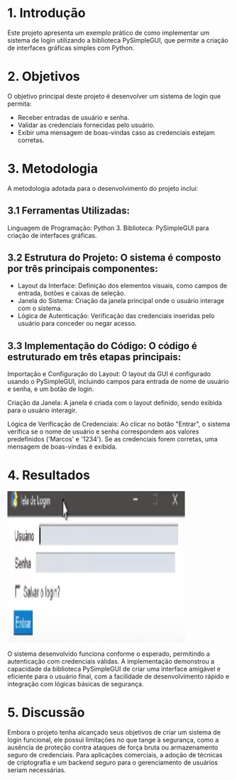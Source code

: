 # 1. Introdução

Este projeto apresenta um exemplo prático de como implementar um sistema de login utilizando a biblioteca PySimpleGUI, que permite a criação de interfaces gráficas simples com Python.

# 2. Objetivos

O objetivo principal deste projeto é desenvolver um sistema de login que permita:

* Receber entradas de usuário e senha.
* Validar as credenciais fornecidas pelo usuário.
* Exibir uma mensagem de boas-vindas caso as credenciais estejam corretas.
  
# 3. Metodologia

A metodologia adotada para o desenvolvimento do projeto inclui:

## 3.1 Ferramentas Utilizadas:

Linguagem de Programação: Python 3.
Biblioteca: PySimpleGUI para criação de interfaces gráficas.
## 3.2 Estrutura do Projeto: O sistema é composto por três principais componentes:

* Layout da Interface: Definição dos elementos visuais, como campos de entrada, botões e caixas de seleção.
* Janela do Sistema: Criação da janela principal onde o usuário interage com o sistema.
* Lógica de Autenticação: Verificação das credenciais inseridas pelo usuário para conceder ou negar acesso.

## 3.3 Implementação do Código: O código é estruturado em três etapas principais:

Importação e Configuração do Layout: O layout da GUI é configurado usando o PySimpleGUI, incluindo campos para entrada de nome de usuário e senha, e um botão de login.

Criação da Janela: A janela é criada com o layout definido, sendo exibida para o usuário interagir.

Lógica de Verificação de Credenciais: Ao clicar no botão "Entrar", o sistema verifica se o nome de usuário e senha correspondem aos valores predefinidos ('Marcos' e '1234'). Se as credenciais forem corretas, uma mensagem de boas-vindas é exibida.

# 4. Resultados
<img
  src="Captura de tela 2024-09-05 094430.png"
  alt="projeto em funcionamento"
  width="400"
  height="341" />
  
O sistema desenvolvido funciona conforme o esperado, permitindo a autenticação com credenciais válidas. A implementação demonstrou a capacidade da biblioteca PySimpleGUI de criar uma interface amigável e eficiente para o usuário final, com a facilidade de desenvolvimento rápido e integração com lógicas básicas de segurança.
# 5. Discussão
Embora o projeto tenha alcançado seus objetivos de criar um sistema de login funcional, ele possui limitações no que tange à segurança, como a ausência de proteção contra ataques de força bruta ou armazenamento seguro de credenciais. Para aplicações comerciais, a adoção de técnicas de criptografia e um backend seguro para o gerenciamento de usuários seriam necessárias.
